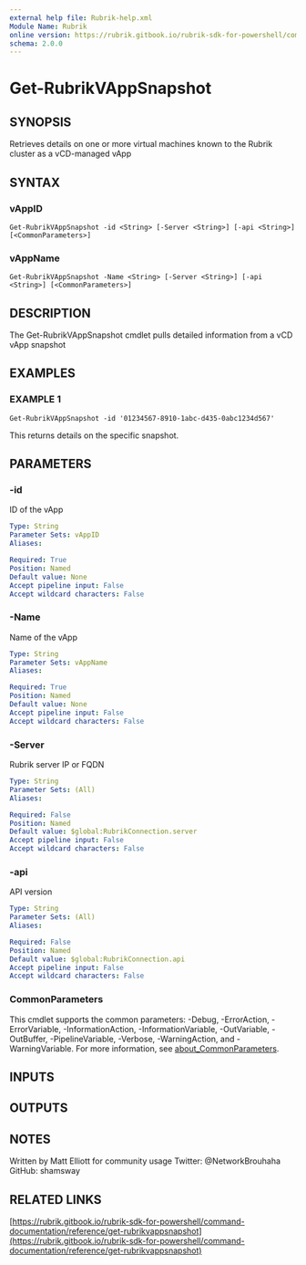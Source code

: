 ```yaml
---
external help file: Rubrik-help.xml
Module Name: Rubrik
online version: https://rubrik.gitbook.io/rubrik-sdk-for-powershell/command-documentation/reference/get-rubrikvappsnapshot
schema: 2.0.0
---
```


# Get-RubrikVAppSnapshot

## SYNOPSIS
Retrieves details on one or more virtual machines known to the Rubrik cluster as a vCD-managed vApp

## SYNTAX

### vAppID
```
Get-RubrikVAppSnapshot -id <String> [-Server <String>] [-api <String>] [<CommonParameters>]
```

### vAppName
```
Get-RubrikVAppSnapshot -Name <String> [-Server <String>] [-api <String>] [<CommonParameters>]
```

## DESCRIPTION
The Get-RubrikVAppSnapshot cmdlet pulls detailed information from a vCD vApp snapshot

## EXAMPLES

### EXAMPLE 1
```
Get-RubrikVAppSnapshot -id '01234567-8910-1abc-d435-0abc1234d567'
```

This returns details on the specific snapshot.

## PARAMETERS

### -id
ID of the vApp

```yaml
Type: String
Parameter Sets: vAppID
Aliases:

Required: True
Position: Named
Default value: None
Accept pipeline input: False
Accept wildcard characters: False
```

### -Name
Name of the vApp

```yaml
Type: String
Parameter Sets: vAppName
Aliases:

Required: True
Position: Named
Default value: None
Accept pipeline input: False
Accept wildcard characters: False
```

### -Server
Rubrik server IP or FQDN

```yaml
Type: String
Parameter Sets: (All)
Aliases:

Required: False
Position: Named
Default value: $global:RubrikConnection.server
Accept pipeline input: False
Accept wildcard characters: False
```

### -api
API version

```yaml
Type: String
Parameter Sets: (All)
Aliases:

Required: False
Position: Named
Default value: $global:RubrikConnection.api
Accept pipeline input: False
Accept wildcard characters: False
```

### CommonParameters
This cmdlet supports the common parameters: -Debug, -ErrorAction, -ErrorVariable, -InformationAction, -InformationVariable, -OutVariable, -OutBuffer, -PipelineVariable, -Verbose, -WarningAction, and -WarningVariable. For more information, see [about_CommonParameters](http://go.microsoft.com/fwlink/?LinkID=113216).

## INPUTS

## OUTPUTS

## NOTES
Written by Matt Elliott for community usage
Twitter: @NetworkBrouhaha
GitHub: shamsway

## RELATED LINKS

[https://rubrik.gitbook.io/rubrik-sdk-for-powershell/command-documentation/reference/get-rubrikvappsnapshot](https://rubrik.gitbook.io/rubrik-sdk-for-powershell/command-documentation/reference/get-rubrikvappsnapshot)

